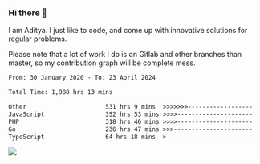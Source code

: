 ### Hi there 👋

I am Aditya. I just like to code, and come up with innovative solutions for regular problems.

Please note that a lot of work I do is on Gitlab and other branches than master, so my contribution graph will be complete mess.

<!--START_SECTION:waka-->

```txt
From: 30 January 2020 - To: 23 April 2024

Total Time: 1,988 hrs 13 mins

Other                      531 hrs 9 mins  >>>>>>>------------------   26.71 %
JavaScript                 352 hrs 53 mins >>>>---------------------   17.75 %
PHP                        318 hrs 46 mins >>>>---------------------   16.03 %
Go                         236 hrs 47 mins >>>----------------------   11.91 %
TypeScript                 64 hrs 18 mins  >------------------------   03.23 %
```

<!--END_SECTION:waka-->

![](https://komarev.com/ghpvc/?username=BrainBuzzer)
